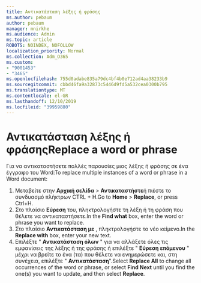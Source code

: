 ```yaml
---
title: Αντικατάσταση λέξης ή φράσης
ms.author: pebaum
author: pebaum
manager: mnirkhe
ms.audience: Admin
ms.topic: article
ROBOTS: NOINDEX, NOFOLLOW
localization_priority: Normal
ms.collection: Adm_O365
ms.custom:
- "9001453"
- "3465"
ms.openlocfilehash: 755d0adabe835a79dc4bf4b0e712ad4aa38233b9
ms.sourcegitcommit: cbbd46fa9a32873c5446d9fd5a532cea0300b795
ms.translationtype: MT
ms.contentlocale: el-GR
ms.lasthandoff: 12/10/2019
ms.locfileid: "39959880"
---
```

# <a name="replace-a-word-or-phrase"></a><span data-ttu-id="6a257-102">Αντικατάσταση λέξης ή φράσης</span><span class="sxs-lookup"><span data-stu-id="6a257-102">Replace a word or phrase</span></span>

<span data-ttu-id="6a257-103">Για να αντικαταστήσετε πολλές παρουσίες μιας λέξης ή φράσης σε ένα έγγραφο του Word:</span><span class="sxs-lookup"><span data-stu-id="6a257-103">To replace multiple instances of a word or phrase in a Word document:</span></span>

1. <span data-ttu-id="6a257-104">Μεταβείτε στην **Αρχική σελίδα** > **Αντικαταστήστε**ή πιέστε το συνδυασμό πλήκτρων CTRL + H.</span><span class="sxs-lookup"><span data-stu-id="6a257-104">Go to **Home** > **Replace**, or press Ctrl+H.</span></span>
2. <span data-ttu-id="6a257-105">Στο πλαίσιο **Εύρεση** του, πληκτρολογήστε τη λέξη ή τη φράση που θέλετε να αντικαταστήσετε.</span><span class="sxs-lookup"><span data-stu-id="6a257-105">In the **Find what** box, enter the word or phrase you want to replace.</span></span> 
3. <span data-ttu-id="6a257-106">Στο πλαίσιο **Αντικατάσταση με** , πληκτρολογήστε το νέο κείμενο.</span><span class="sxs-lookup"><span data-stu-id="6a257-106">In the **Replace with** box, enter your new text.</span></span>
3. <span data-ttu-id="6a257-107">Επιλέξτε " **Αντικατάσταση όλων** " για να αλλάξετε όλες τις εμφανίσεις της λέξης ή της φράσης ή επιλέξτε " **Εύρεση επόμενου** " μέχρι να βρείτε το ένα (τα) που θέλετε να ενημερώσετε και, στη συνέχεια, επιλέξτε " **Αντικατάσταση**".</span><span class="sxs-lookup"><span data-stu-id="6a257-107">Select **Replace All** to change all occurrences of the word or phrase, or select **Find Next** until you find the one(s) you want to update, and then select **Replace**.</span></span>